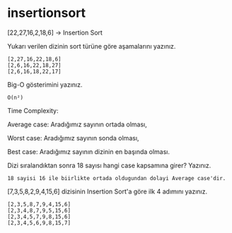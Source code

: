 # insertionsort
[22,27,16,2,18,6] -> Insertion Sort

Yukarı verilen dizinin sort türüne göre aşamalarını yazınız.
   
    [2,27,16,22,18,6]
    [2,6,16,22,18,27]
    [2,6,16,18,22,17]
  Big-O gösterimini yazınız.
    
    O(n²)
  
  Time Complexity: 
  
  Average case: Aradığımız sayının ortada olması,
  
  Worst case: Aradığımız sayının sonda olması, 
  
  Best case: Aradığımız sayının dizinin en başında olması.
  
  Dizi sıralandıktan sonra 18 sayısı hangi case kapsamına girer? Yazınız.
     
    18 sayisi 16 ile biirlikte ortada oldugundan dolayi Average case'dir.


[7,3,5,8,2,9,4,15,6] dizisinin Insertion Sort'a göre ilk 4 adımını yazınız.
    
    [2,3,5,8,7,9,4,15,6]
    [2,3,4,8,7,9,5,15,6]
    [2,3,4,5,7,9,8,15,6]
    [2,3,4,5,6,9,8,15,7]
